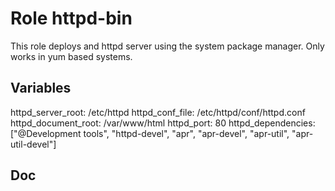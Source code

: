 # Role httpd-bin

This role deploys and httpd server using the system package manager. Only works in yum based systems.

## Variables

httpd\_server\_root: /etc/httpd
httpd\_conf\_file: /etc/httpd/conf/httpd.conf
httpd\_document\_root: /var/www/html
httpd\_port: 80
httpd\_dependencies: ["@Development tools", "httpd-devel", "apr", "apr-devel", "apr-util", "apr-util-devel"]

## Doc

